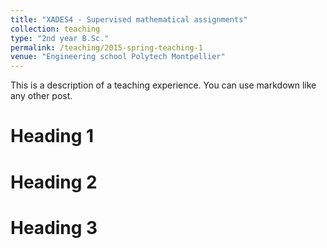 ```yaml
---
title: "XADES4 - Supervised mathematical assignments"
collection: teaching
type: "2nd year B.Sc."
permalink: /teaching/2015-spring-teaching-1
venue: "Engineering school Polytech Montpellier"
---
```


This is a description of a teaching experience. You can use markdown like any other post.

Heading 1
======

Heading 2
======

Heading 3
======
